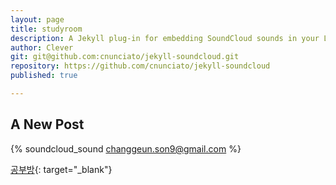 ```yaml
---
layout: page
title: studyroom
description: A Jekyll plug-in for embedding SoundCloud sounds in your Liquid templates.
author: Clever
git: git@github.com:cnunciato/jekyll-soundcloud.git
repository: https://github.com/cnunciato/jekyll-soundcloud
published: true

---
```


## A New Post

{% soundcloud_sound changgeun.son9@gmail.com %}

[공부방](https://time-timer.netlify.app/time-timer.html){: target="_blank"}

